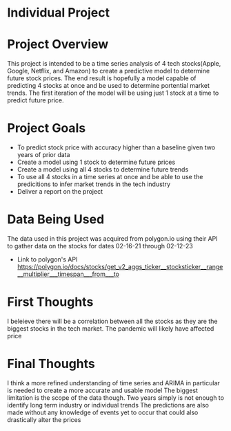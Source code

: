 # Individual Project

# Project Overview
This project is intended to be a time series analysis of 4 tech stocks(Apple, Google, Netflix, and Amazon) to create a predictive model to determine future stock prices. The end result is hopefully a model capable of predicting 4 stocks at once and be used to determine portential market trends. The first iteration of the model will be using just 1 stock at a time to predict future price.

# Project Goals
- To predict stock price with accuracy higher than a baseline given two years of prior data
- Create a model using 1 stock to determine future prices
- Create a model using all 4 stocks to determine future trends
- To use all 4 stocks in a time series at once and be able to use the predicitions to infer market trends in the tech industry
- Deliver a report on the project

# Data Being Used
The data used in this project was acquired from polygon.io using their API to gather data on the stocks for dates 02-16-21 through 02-12-23
- Link to polygon's API https://polygon.io/docs/stocks/get_v2_aggs_ticker__stocksticker__range__multiplier___timespan___from___to


# First Thoughts
I beleieve there will be a correlation between all the stocks as they are the biggest stocks in the tech market.
The pandemic will likely have affected price

# Final Thoughts
I think a more refined understanding of time series and ARIMA in particular is needed to create a more accurate and usable model
The biggest limitation is the scope of the data though. Two years simply is not enough to identify long term industry or individual trends
The predictions are also made without any knowledge of events yet to occur that could also drastically alter the prices
